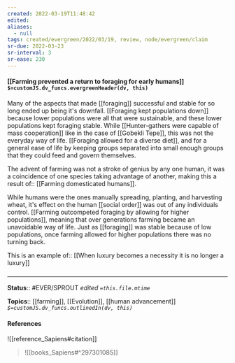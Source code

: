 ```yaml
---
created: 2022-03-19T11:48:42 
edited: 
aliases:
  - null
tags: created/evergreen/2022/03/19, review, node/evergreen/claim
sr-due: 2022-03-23
sr-interval: 3
sr-ease: 230
---
```


#### [[Farming prevented a return to foraging for early humans]] `$=customJS.dv_funcs.evergreenHeader(dv, this)`

Many of the aspects that made [[foraging]] successful and stable for so long ended up being it's downfall.
[[Foraging kept populations down]] because lower populations were all that were sustainable, and these lower populations kept foraging stable. 
While [[Hunter-gathers were capable of mass cooperation]] like in the case of [[Gobekli Tepe]], this was not the everyday way of life. 
[[Foraging allowed for a diverse diet]], and for a general ease of life by keeping groups separated into small enough groups that they could feed and govern themselves.

The advent of farming was not a stroke of genius by any one human, it was a coincidence of one species taking advantage of another, making this a
result of:: [[Farming domesticated humans]].

While humans were the ones manually spreading, planting, and harvesting wheat, it's effect on the human [[social order]] was out of any individuals control.
[[Farming outcompeted foraging by allowing for higher populations]], meaning that over generations farming became an unavoidable way of life.
Just as [[foraging]] was stable because of low populations, once farming allowed for higher populations there was no turning back.

This is an
example of:: [[When luxury becomes a necessity it is no longer a luxury]]

### <hr class="footnote"/>

**Status**:: #EVER/SPROUT
*edited `=this.file.mtime`*

**Topics**:: [[farming]], [[Evolution]], [[human advancement]]
*`$=customJS.dv_funcs.outlinedIn(dv, this)`*

#### References
![[reference_Sapiens#citation]]

> ![[books_Sapiens#^297301085]]